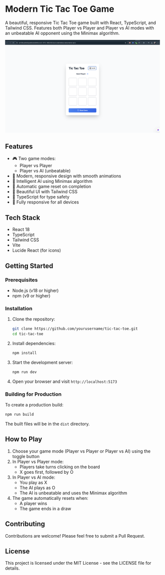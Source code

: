 # Modern Tic Tac Toe Game

A beautiful, responsive Tic Tac Toe game built with React, TypeScript, and Tailwind CSS. Features both Player vs Player and Player vs AI modes with an unbeatable AI opponent using the Minimax algorithm.

![Tic Tac Toe Preview](project-demo/project-demo-img.png)

## Features

- 🎮 Two game modes:
  - Player vs Player
  - Player vs AI (unbeatable)
- 🎨 Modern, responsive design with smooth animations
- 🤖 Intelligent AI using Minimax algorithm
- 🔄 Automatic game reset on completion
- 💅 Beautiful UI with Tailwind CSS
- 🎯 TypeScript for type safety
- 📱 Fully responsive for all devices

## Tech Stack

- React 18
- TypeScript
- Tailwind CSS
- Vite
- Lucide React (for icons)

## Getting Started

### Prerequisites

- Node.js (v18 or higher)
- npm (v9 or higher)

### Installation

1. Clone the repository:
   ```bash
   git clone https://github.com/yourusername/tic-tac-toe.git
   cd tic-tac-toe
   ```

2. Install dependencies:
   ```bash
   npm install
   ```

3. Start the development server:
   ```bash
   npm run dev
   ```

4. Open your browser and visit `http://localhost:5173`

### Building for Production

To create a production build:

```bash
npm run build
```

The built files will be in the `dist` directory.

## How to Play

1. Choose your game mode (Player vs Player or Player vs AI) using the toggle button
2. In Player vs Player mode:
   - Players take turns clicking on the board
   - X goes first, followed by O
3. In Player vs AI mode:
   - You play as X
   - The AI plays as O
   - The AI is unbeatable and uses the Minimax algorithm
4. The game automatically resets when:
   - A player wins
   - The game ends in a draw

## Contributing

Contributions are welcome! Please feel free to submit a Pull Request.

## License

This project is licensed under the MIT License - see the LICENSE file for details.